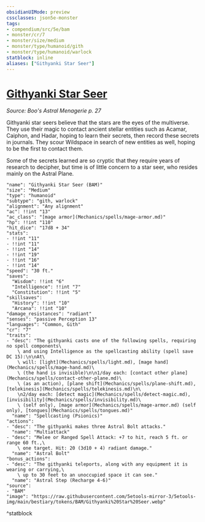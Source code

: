 ```yaml
---
obsidianUIMode: preview
cssclasses: json5e-monster
tags:
- compendium/src/5e/bam
- monster/cr/7
- monster/size/medium
- monster/type/humanoid/gith
- monster/type/humanoid/warlock
statblock: inline
aliases: ["Githyanki Star Seer"]
---
```

# [Githyanki Star Seer](Mechanics\bestiary\humanoid/githyanki-star-seer-bam.md)
*Source: Boo's Astral Menagerie p. 27*  

Githyanki star seers believe that the stars are the eyes of the multiverse. They use their magic to contact ancient stellar entities such as Acamar, Caiphon, and Hadar, hoping to learn their secrets, then record these secrets in journals. They scour Wildspace in search of new entities as well, hoping to be the first to contact them.

Some of the secrets learned are so cryptic that they require years of research to decipher, but time is of little concern to a star seer, who resides mainly on the Astral Plane.

```statblock
"name": "Githyanki Star Seer (BAM)"
"size": "Medium"
"type": "humanoid"
"subtype": "gith, warlock"
"alignment": "Any alignment"
"ac": !!int "13"
"ac_class": "[mage armor](Mechanics/spells/mage-armor.md)"
"hp": !!int "110"
"hit_dice": "17d8 + 34"
"stats":
- !!int "11"
- !!int "11"
- !!int "14"
- !!int "19"
- !!int "16"
- !!int "14"
"speed": "30 ft."
"saves":
  "Wisdom": !!int "6"
  "Intelligence": !!int "7"
  "Constitution": !!int "5"
"skillsaves":
  "History": !!int "10"
  "Arcana": !!int "10"
"damage_resistances": "radiant"
"senses": "passive Perception 13"
"languages": "Common, Gith"
"cr": "7"
"traits":
- "desc": "The githyanki casts one of the following spells, requiring no spell components\
    \ and using Intelligence as the spellcasting ability (spell save DC 15):\n\nAt\
    \ will: [light](Mechanics/spells/light.md), [mage hand](Mechanics/spells/mage-hand.md)\
    \ (the hand is invisible)\n\n1/day each: [contact other plane](Mechanics/spells/contact-other-plane.md)\
    \ (as an action), [plane shift](Mechanics/spells/plane-shift.md), [telekinesis](Mechanics/spells/telekinesis.md)\n\
    \n2/day each: [detect magic](Mechanics/spells/detect-magic.md), [invisibility](Mechanics/spells/invisibility.md)\
    \ (self only), [mage armor](Mechanics/spells/mage-armor.md) (self only), [tongues](Mechanics/spells/tongues.md)"
  "name": "Spellcasting (Psionics)"
"actions":
- "desc": "The githyanki makes three Astral Bolt attacks."
  "name": "Multiattack"
- "desc": "Melee or Ranged Spell Attack: +7 to hit, reach 5 ft. or range 60 ft.,\
    \ one target. Hit: 20 (3d10 + 4) radiant damage."
  "name": "Astral Bolt"
"bonus_actions":
- "desc": "The githyanki teleports, along with any equipment it is wearing or carrying,\
    \ up to 30 feet to an unoccupied space it can see."
  "name": "Astral Step (Recharge 4-6)"
"source":
- "BAM"
"image": "https://raw.githubusercontent.com/5etools-mirror-3/5etools-img/main/bestiary/tokens/BAM/Githyanki%20Star%20Seer.webp"
```
^statblock